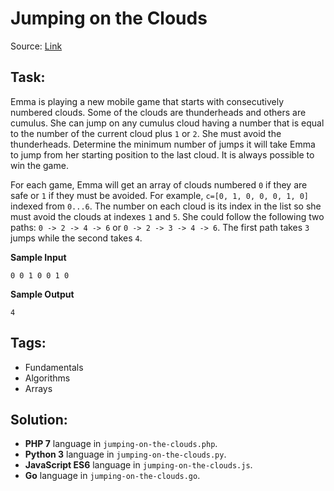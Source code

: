 # Jumping on the Clouds

Source: [Link](https://www.hackerrank.com/challenges/jumping-on-the-clouds/problem)

## Task:

Emma is playing a new mobile game that starts with consecutively numbered clouds. 
Some of the clouds are thunderheads and others are cumulus. She can jump on any cumulus cloud having a number that is
equal to the number of the current cloud plus `1` or `2`. 
She must avoid the thunderheads. Determine the minimum number of jumps it will take Emma to jump from her starting
position to the last cloud. It is always possible to win the game.

For each game, Emma will get an array of clouds numbered `0` if they are safe or `1` if they must be avoided.
For example, `c=[0, 1, 0, 0, 0, 1, 0]` indexed from `0...6`. The number on each cloud is its index in the
list so she must avoid the clouds at indexes `1` and `5`. She could follow the following two paths: 
`0 -> 2 -> 4 -> 6` or `0 -> 2 -> 3 -> 4 -> 6`.
The first path takes `3` jumps while the second takes `4`.

**Sample Input**

```
0 0 1 0 0 1 0
```

**Sample Output**
```
4
```

## Tags:

* Fundamentals
* Algorithms
* Arrays

## Solution:

* **PHP 7** language in `jumping-on-the-clouds.php`.
* **Python 3** language in `jumping-on-the-clouds.py`.
* **JavaScript ES6** language in `jumping-on-the-clouds.js`.
* **Go** language in `jumping-on-the-clouds.go`.